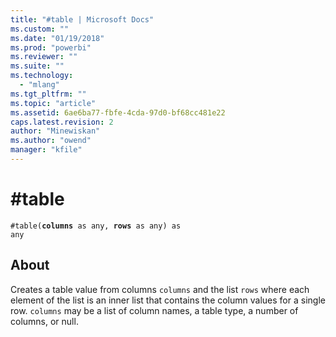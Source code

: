 ```yaml
---
title: "#table | Microsoft Docs"
ms.custom: ""
ms.date: "01/19/2018"
ms.prod: "powerbi"
ms.reviewer: ""
ms.suite: ""
ms.technology: 
  - "mlang"
ms.tgt_pltfrm: ""
ms.topic: "article"
ms.assetid: 6ae6ba77-fbfe-4cda-97d0-bf68cc481e22
caps.latest.revision: 2
author: "Minewiskan"
ms.author: "owend"
manager: "kfile"
---
```

# #table
<code>#table(<b>columns</b> as any, <b>rows</b> as any) as any</code>

## About
Creates a table value from columns <code>columns</code> and the list <code>rows</code> where each element of the list is an inner list that contains the column values for a single row. <code>columns</code> may be a list of column names, a table type, a number of columns, or null.

  

